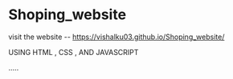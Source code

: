 # Shoping_website

visit the website --
https://vishalku03.github.io/Shoping_website/

USING  HTML ,  CSS , AND JAVASCRIPT

.....
